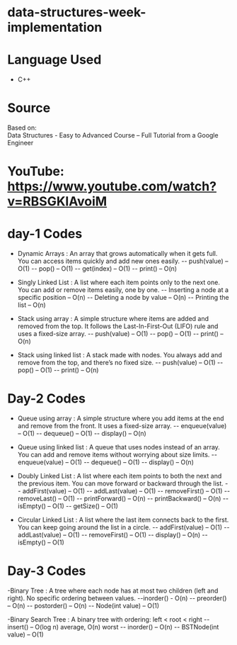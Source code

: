 # data-structures-week-implementation
# Language Used
- C++

# Source
Based on:  
Data Structures - Easy to Advanced Course – Full Tutorial from a Google Engineer
# YouTube: https://www.youtube.com/watch?v=RBSGKlAvoiM

# day-1 Codes 

- Dynamic Arrays : An array that grows automatically when it gets full. You can access items quickly and add new ones easily.
-- push(value) – O(1) 
-- pop() – O(1)
-- get(index) – O(1)
-- print() – O(n)

  
- Singly Linked List : A list where each item points only to the next one. You can add or remove items easily, one by one.
-- Inserting a node at a specific position – O(n)
-- Deleting a node by value – O(n)
-- Printing the list – O(n)

    
- Stack using array : A simple structure where items are added and removed from the top. It follows the Last-In-First-Out (LIFO) rule and uses a fixed-size array.
-- push(value) – O(1)
-- pop() – O(1)
-- print() – O(n)

  
- Stack using linked list : A stack made with nodes. You always add and remove from the top, and there’s no fixed size.
-- push(value) – O(1)
-- pop() – O(1)
-- print() – O(n)


# Day-2 Codes 
- Queue using array : A simple structure where you add items at the end and remove from the front. It uses a fixed-size array.
-- enqueue(value) – O(1)
-- dequeue() – O(1)
-- display() – O(n)


- Queue using linked list : A queue that uses nodes instead of an array. You can add and remove items without worrying about size limits.
-- enqueue(value) – O(1)
-- dequeue() – O(1)
-- display() – O(n)


- Doubly Linked List : A list where each item points to both the next and the previous item. You can move forward or backward through the list.
-- addFirst(value) – O(1)
-- addLast(value) – O(1)
-- removeFirst() – O(1)
-- removeLast() – O(1)
-- printForward() – O(n)
-- printBackward() – O(n)
-- isEmpty() – O(1)
-- getSize() – O(1)


- Circular Linked List : A list where the last item connects back to the first. You can keep going around the list in a circle.
-- addFirst(value) – O(1)
-- addLast(value) – O(1)
-- removeFirst() – O(1)
-- display() – O(n)
-- isEmpty() – O(1)


# Day-3 Codes


-Binary Tree : A tree where each node has at most two children (left and right). No specific ordering between values.
--inorder() - O(n)
-- preorder() – O(n)
-- postorder() – O(n)
-- Node(int value) – O(1)


-Binary Search Tree : A binary tree with ordering: left < root < right
-- insert() – O(log n) average, O(n) worst
-- inorder() – O(n)
-- BSTNode(int value) – O(1)






